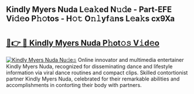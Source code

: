 ## Kindly Myers Nuda L𝚎a𝚔ed N𝚞𝚍e - Part-EFE Vi𝚍𝚎o P𝚑𝚘tos - H𝚘𝚝 O𝚗𝚕yf𝚊ns L𝚎a𝚔s cx9Xa

# <h2><a href="http://kfdca0.oniu.top/?m=Kindly+Myers+Nuda">🔗👉 🔴 Kindly Myers Nuda P𝚑ot𝚘𝚜 V𝚒d𝚎o</a></h2>

[![Kindly Myers Nuda Nu𝚍e𝚜](https://i.imgur.com/0qMVB7G.gif)](http://kfdca0.oniu.top/?m=Kindly+Myers+Nuda)
Online innovator and multimedia entertainer Kindly Myers Nuda, recognized for disseminating dance and lifestyle information via viral dance routines and compact clips. Skilled contortionist partner Kindly Myers Nuda, celebrated for their remarkable abilities and accomplishments in contorting their body with partners.  
